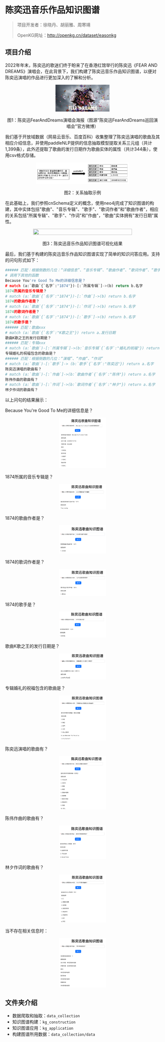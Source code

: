 # 陈奕迅音乐作品知识图谱


> 项目开发者：徐晓丹、胡丽雅、周寒靖
>
> OpenKG网址：http://openkg.cn/dataset/easonkg

## 项目介绍
2022年年末，陈奕迅的歌迷们终于盼来了在香港红馆举行的陈奕迅《FEAR AND DREAMS》演唱会，在此背景下，我们构建了陈奕迅音乐作品知识图谱，以便对陈奕迅演唱的作品进行更加深入的了解和分析。

<center>
<img src="concert_post.png" width="35%" height="35%" />

图1：陈奕迅FearAndDreams演唱会海报（图源"陈奕迅FearAndDreams巡回演唱会"官方微博）
</center>

我们基于开放域数据（网易云音乐、百度百科）收集整理了陈奕迅演唱的歌曲及其相应介绍信息，并使用paddleNLP提供的信息抽取模型提取关系三元组（共计1,399条），此外还提取了歌曲的发行日期作为歌曲实体的属性（共计344条），使用csv格式存储。

<center>
<img src="data_collection/example.png" width="60%" height="60%" />

图2：关系抽取示例
</center>

在此基础上，我们参照cnSchema定义的概念，使用neo4j完成了知识图谱的构建，其中实体包括"歌曲"、"音乐专辑"、"歌手"、"歌词作者"和"歌曲作者"，相应的关系包括"所属专辑"、"歌手"、"作词"和"作曲"，"歌曲"实体拥有"发行日期"属性。

<center>
<img src="kg_construction/graph.png" width="80%" height="80%" />

图3：陈奕迅音乐作品知识图谱可视化结果
</center>

最后，我们基于构建的陈奕迅音乐作品知识图谱实现了简单的知识问答应用。支持的问句形式如下：

```python
###### 匹配：根据倒数的几位：“详细信息”、“音乐专辑”、“歌曲作者”、“歌词作者”、“歌手”
# 调用下其他的函数
Because You're Good To Me的详细信息是？
# match (a:`歌曲`{`名字`:"1874"})-[:`所属专辑`]->(b) return b.名字
1874所属的音乐专辑是？
# match (a:`歌曲`{`名字`:"1874"})-[:`作曲`]->(b) return b.名字
1874的歌曲作者是？
# match (a:`歌曲`{`名字`:"1874"})-[:`作词`]->(b) return b.名字
1874的歌词作者是？
# match (a:`歌曲`{`名字`:"1874"})-[:`歌手`]->(b) return b.名字
1874的歌手是？
###### 匹配：歌曲xxx
# match (a:`歌曲`{`名字`:"K歌之王"}) return a.发行日期
歌曲K歌之王的发行日期是？
###### 匹配：专辑xxx
# match (a:`歌曲`)-[:`所属专辑`]->(b:`音乐专辑`{`名字`:"婚礼的祝福"}) return a.名字
专辑婚礼的祝福包含的歌曲是？
###### 匹配：根据倒数的几位：“演唱”、“作曲”、“作词”
# match (a:`歌曲`)-[:`歌手`]-> (b:`歌手`{`名字`:"陈奕迅"}) return a.名字
陈奕迅演唱的歌曲有？
# match (a:`歌曲`)-[:`作曲`]->(b:`歌曲作者`{`名字`:"陈伟"}) return a.名字
陈伟作曲的歌曲有？
# match (a:`歌曲`)-[:`作词`]->(b:`歌词作者`{`名字`:"林夕"}) return a.名字
林夕作词的歌曲有？
```

以上问句的结果展示：

Because You're Good To Me的详细信息是？

<center>    
    <img src="kg_application/README.assets/image-20230103215714445.png" width="30%" height="30%" /></center>

1874所属的音乐专辑是？

<center>    
    <img src="kg_application/README.assets/image-20230103215731379.png" width="30%" height="30%" /></center>

1874的歌曲作者是？

<center>    
    <img src="kg_application/README.assets/image-20230103215749195.png" width="30%" height="30%" /></center>

1874的歌词作者是？

<center>    
    <img src="kg_application/README.assets/image-20230103215809059.png" width="30%" height="30%" /></center>

1874的歌手是？

<center>    
    <img src="kg_application/README.assets/image-20230103215823421.png" width="30%" height="30%" /></center>

歌曲K歌之王的发行日期是？

<center>    
    <img src="kg_application/README.assets/image-20230103215847522.png" width="30%" height="30%" /></center>

专辑婚礼的祝福包含的歌曲是？

<center>    
    <img src="kg_application/README.assets/image-20230103215903285.png" width="30%" height="30%" /></center>

陈奕迅演唱的歌曲有？

<center>    
    <img src="kg_application/README.assets/image-20230103215542613.png" width="30%" height="30%" /></center>

陈伟作曲的歌曲有？

<center>    
    <img src="kg_application/README.assets/image-20230103215918426.png" width="30%" height="30%" /></center>

林夕作词的歌曲有？

<center>    
    <img src="kg_application/README.assets/image-20230103215937902.png" width="30%" height="30%" /></center>

当不存在相关信息时：

<center>    
    <img src="kg_application/README.assets/image-20230103220017441.png" width="30%" height="30%" /></center>

## 文件夹介绍
- 数据爬取和抽取：`data_collection`
- 知识图谱构建：`kg_construction`
- 知识图谱应用：`kg_application`
- 构建图谱所用数据：`data_collection/data`